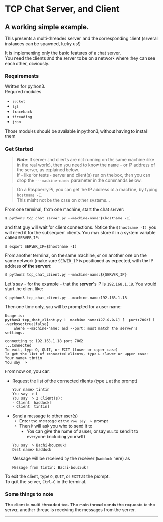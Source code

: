 # TCP Chat Server, and Client
## A working simple example.

This presents a multi-threaded server, and the corresponding client (several instances can be spawned, lucky us!).

It is implementing only the basic features of a chat server.  
You need the clients and the server to be on a network where they can see each other, obviously.

### Requirements
Written for python3.  
Required modules
- `socket`
- `sys`
- `traceback`
- `threading`
- `json`

Those modules should be available in python3, without having to install them.

### Get Started
> _**Note**_: If server and clients are not running on the same machine (like in the real world),
> then you need to know the name - or IP address of the server, as explained below.  
> If - like for tests - server and client(s) run on the box, then
> you can drop the `---machine-name:` parameter in the commands below.

> On a Raspberry Pi, you can get the IP address of a machine, by typing `hostname -I`.  
> This might not be the case on other systems...

From one terminal, from one machine, start the chat server:
```text
$ python3 tcp_chat_server.py --machine-name:$(hostname -I)
```
and that guy will wait for client connections. Notice the `$(hostname -I)`, you will need it for the subsequent clients.
You may store it in a system variable called `SERVER_IP`:
```text
$ export SERVER_IP=$(hostname -I)
```

From another terminal, on the same machine, or on another one on the same network 
(make sure `SERVER_IP` is positioned as expected, with the IP address **of the server**):
```text
$ python3 tcp_chat_client.py --machine-name:${SERVER_IP}
```
Let's say - for the example - that the **server**'s IP is `192.168.1.18`.
You would start the client like:
```text
$ python3 tcp_chat_client.py --machine-name:192.168.1.18
```

Then one time only, you will be prompted for a user name:
```text
Usage is:
python3 tcp_chat_client.py [--machine-name:127.0.0.1] [--port:7002] [--verbose:true|false]
	where --machine-name: and --port: must match the server's settings.

connecting to 192.168.1.18 port 7002
...Connected
To exit, type Q, QUIT, or EXIT (lower or upper case)
To get the list of connected clients, type L (lower or upper case)
Your name> tintin
You say  > 
```
From now on, you can:
- Request the list of the connected clients (type `L` at the prompt)
  ```text
  Your name> tintin
  You say  > L
  You say  > 2 Client(s):
  - Client [haddock]
  - Client [tintin]
    ```
- Send a message to other user(s)
  - Enter the message at the `You say  >` prompt
  - Then it will ask you who to send it to
    - You can give the name of a user, or say `ALL` to send it to everyone (including yourself)
  ```text
  You say  > Bachi-bouzouk!
  Dest name> haddock
  ```
  Message will be received by the receiver (`haddock` here) as
  ```text
  Message from tintin: Bachi-bouzouk!
  ```
To exit the client, type `Q`, `QUIT`, or `EXIT` at the prompt.  
To quit the server, `Ctrl-C` in the terminal.

### Some things to note
The client is multi-threaded too. The main thread sends the requests to the server,
another thread is receiving the messages from the server.

--- 
